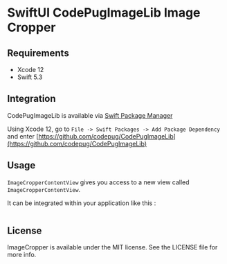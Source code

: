 SwiftUI CodePugImageLib Image Cropper
=====================================

## Requirements

- Xcode 12
- Swift 5.3

## Integration

CodePugImageLib is available via [Swift Package Manager](https://swift.org/package-manager/)

Using Xcode 12, go to `File -> Swift Packages -> Add Package Dependency` and enter [https://github.com/codepug/CodePugImageLib](https://github.com/codepug/CodePugImageLib)

## Usage 

`ImageCropperContentView` gives you access to a new view called `ImageCropperContentView`. 

It can be integrated within your application like this : 

```swift

```

## License

ImageCropper is available under the MIT license. See the LICENSE file for more info.